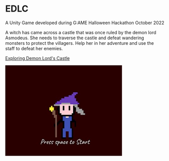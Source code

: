 # EDLC
A Unity Game developed during G:AME Halloween Hackathon October 2022

A witch has came across a castle that was once ruled by the demon lord Asmodeus.
She needs to traverse the castle and defeat wandering monsters to protect the villagers.
Help her in her adventure and use the staff to defeat her enemies.

[Exploring Demon Lord's Castle](https://carlcai.itch.io/exploring-the-haunted-castle)

![Exploring Demon Lord's Castle Icon](icon.jpg)
